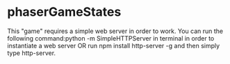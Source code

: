 # phaserGameStates

<p> This "game" requires a simple web server in order to work. You can run the following command:python -m SimpleHTTPServer in terminal in order to instantiate a web server OR run npm install http-server -g and then simply type http-server. </p>
